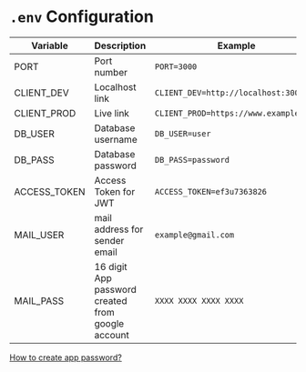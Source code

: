 # `.env` Configuration

| Variable     | Description          | Example                               |
| ------------ | -------------------- | ------------------------------------- |
| PORT         | Port number          | `PORT=3000`                           |
| CLIENT_DEV   | Localhost link       | `CLIENT_DEV=http://localhost:3000`    |
| CLIENT_PROD  | Live link            | `CLIENT_PROD=https://www.example.com` |
| DB_USER      | Database username    | `DB_USER=user`                        |
| DB_PASS      | Database password    | `DB_PASS=password`                    |
| ACCESS_TOKEN | Access Token for JWT | `ACCESS_TOKEN=ef3u7363826`            |
| MAIL_USER | mail address for sender email | `example@gmail.com`            |
| MAIL_PASS | 16 digit App password created from google account | `XXXX XXXX XXXX XXXX`            |

[How to create app password?](https://support.google.com/mail/answer/185833?hl=en)
